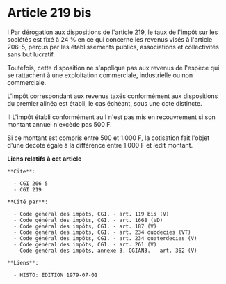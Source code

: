 # Article 219 bis

I  Par dérogation aux dispositions de l'article 219, le taux de l'impôt sur les sociétés est fixé à 24 % en ce qui concerne
les revenus visés à l'article 206-5, perçus par les établissements publics, associations et collectivités sans but lucratif.

Toutefois, cette disposition ne s'applique pas aux revenus de l'espèce qui se rattachent à une exploitation commerciale,
industrielle ou non commerciale.

L'impôt correspondant aux revenus taxés conformément aux dispositions du premier alinéa est établi, le cas échéant, sous une
cote distincte.

II  L'impôt établi conformément au I n'est pas mis en recouvrement si son montant annuel n'excède pas 500 F.

Si ce montant est compris entre 500 et 1.000 F, la cotisation fait l'objet d'une décote égale à la différence entre 1.000 F
et ledit montant.

**Liens relatifs à cet article**

	**Cite**:

	  - CGI 206 5
	  - CGI 219

	**Cité par**:

	  - Code général des impôts, CGI. - art. 119 bis (V)
	  - Code général des impôts, CGI. - art. 1668 (VD)
	  - Code général des impôts, CGI. - art. 187 (V)
	  - Code général des impôts, CGI. - art. 234 duodecies (VT)
	  - Code général des impôts, CGI. - art. 234 quaterdecies (V)
	  - Code général des impôts, CGI. - art. 261 (V)
	  - Code général des impôts, annexe 3, CGIAN3. - art. 362 (V)

	**Liens**:

	  - HISTO: EDITION 1979-07-01
